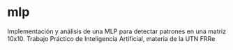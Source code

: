 # mlp
Implementación y análisis de una MLP para detectar patrones en una matriz 10x10. Trabajo Práctico de Inteligencia Artificial, materia de la UTN FRRe
